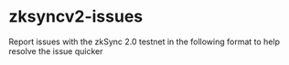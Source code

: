 # zksyncv2-issues
Report issues with the zkSync 2.0 testnet in the following format to help resolve the issue quicker
